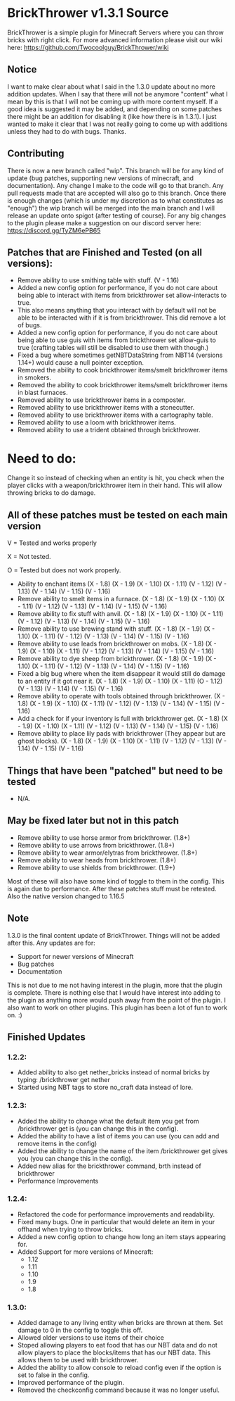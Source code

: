 # BrickThrower v1.3.1 Source

BrickThrower is a simple plugin for Minecraft Servers where you can throw bricks with right click. For more advanced information please visit our wiki here: https://github.com/Twocoolguy/BrickThrower/wiki

## Notice
I want to make clear about what I said in the 1.3.0 update about no more addition updates. When I say that there will not be anymore "content" what I mean by this is that I will not be coming up with more content myself. If a good idea is suggested it may be added, and depending on some patches there might be an addition for disabling it (like how there is in 1.3.1). I just wanted to make it clear that I was not really going to come up with additions unless they had to do with bugs. Thanks.

## Contributing
There is now a new branch called "wip". This branch will be for any kind of update (bug patches, supporting new versions of minecraft, and documentation). Any change I make to the code will go to that branch. Any pull requests made that are accepted will also go to this branch. Once there is enough changes (which is under my discretion as to what constitutes as "enough") the wip branch will be merged into the main branch and I will release an update onto spigot (after testing of course). For any big changes to the plugin please make a suggestion on our discord server here: https://discord.gg/TyZM6ePB65
## Patches that are Finished and Tested (on all versions):
- Remove ability to use smithing table with stuff. (V - 1.16)
- Added a new config option for performance, if you do not care about being able to interact with items from brickthrower set allow-interacts to true.
- This also means anything that you interact with by default will not be able to be interacted with if it is from brickthrower. This did remove a lot of bugs.
- Added a new config option for performance, if you do not care about being able to use guis with items from brickthrower set allow-guis to true (crafting tables will still be disabled to use them with though.)
- Fixed a bug where sometimes getNBTDataString from NBT14 (versions 1.14+) would cause a null pointer exception.
- Removed the ability to cook brickthrower items/smelt brickthrower items in smokers.
- Removed the ability to cook brickthrower items/smelt brickthrower items in blast furnaces.
- Removed ability to use brickthrower items in a composter.
- Removed ability to use brickthrower items with a stonecutter.
- Removed ability to use brickthrower items with a cartography table.
- Removed ability to use a loom with brickthrower items.
- Removed ability to use a trident obtained through brickthrower. 

# Need to do:
Change it so instead of checking when an entity is hit, you check when the player clicks with a weapon/brickthrower item in their hand. This will allow throwing bricks to do damage.

## All of these patches must be tested on each main version
V = Tested and works properly

X = Not tested.

O = Tested but does not work properly.

- Ability to enchant items (X - 1.8) (X - 1.9) (X - 1.10) (X - 1.11) (V - 1.12) (V - 1.13) (V - 1.14) (V - 1.15) (V - 1.16)
- Remove ability to smelt items in a furnace. (X - 1.8) (X - 1.9) (X - 1.10) (X - 1.11) (V - 1.12) (V - 1.13) (V - 1.14) (V - 1.15) (V - 1.16)
- Remove ability to fix stuff with anvil. (X - 1.8) (X - 1.9) (X - 1.10) (X - 1.11) (V - 1.12) (V - 1.13) (V - 1.14) (V - 1.15) (V - 1.16)
- Remove ability to use brewing stand with stuff. (X - 1.8) (X - 1.9) (X - 1.10) (X - 1.11) (V - 1.12) (V - 1.13) (V - 1.14) (V - 1.15) (V - 1.16)
- Remove ability to use leads from brickthrower on mobs. (X - 1.8) (X - 1.9) (X - 1.10) (X - 1.11) (V - 1.12) (V - 1.13) (V - 1.14) (V - 1.15) (V - 1.16)
- Remove ability to dye sheep from brickthrower. (X - 1.8) (X - 1.9) (X - 1.10) (X - 1.11) (V - 1.12) (V - 1.13) (V - 1.14) (V - 1.15) (V - 1.16)
- Fixed a big bug where when the item disappear it would still do damage to an entity if it got near it. (X - 1.8) (X - 1.9) (X - 1.10) (X - 1.11) (O - 1.12) (V - 1.13) (V - 1.14) (V - 1.15) (V - 1.16)
- Remove ability to operate with tools obtained through brickthrower. (X - 1.8) (X - 1.9) (X - 1.10) (X - 1.11) (V - 1.12) (V - 1.13) (V - 1.14) (V - 1.15) (V - 1.16)
- Add a check for if your inventory is full with brickthrower get. (X - 1.8) (X - 1.9) (X - 1.10) (X - 1.11) (V - 1.12) (V - 1.13) (V - 1.14) (V - 1.15) (V - 1.16)
- Remove ability to place lily pads with brickthrower (They appear but are ghost blocks). (X - 1.8) (X - 1.9) (X - 1.10) (X - 1.11) (V - 1.12) (V - 1.13) (V - 1.14) (V - 1.15) (V - 1.16)

## Things that have been "patched" but need to be tested
- N/A.

## May be fixed later but not in this patch
- Remove ability to use horse armor from brickthrower. (1.8+)
- Remove ability to use arrows from brickthrower. (1.8+)
- Remove ability to wear armor/elytras from brickthrower. (1.8+)
- Remove ability to wear heads from brickthrower. (1.8+)
- Remove ability to use shields from brickthrower. (1.9+)

Most of these will also have some kind of toggle to them in the config. This is again due to performance.
After these patches stuff must be retested. Also the native version changed to 1.16.5

## Note
1.3.0 is the final content update of BrickThrower. Things will not be added after this. Any updates are for: 
- Support for newer versions of Minecraft
- Bug patches
- Documentation

This is not due to me not having interest in the plugin, more that the plugin is complete. There is nothing else that I would have interest into adding to the plugin as anything more would push away from the point of the plugin. I also want to work on other plugins. This plugin has been a lot of fun to work on. :)

## Finished Updates

### 1.2.2:
- Added ability to also get nether_bricks instead of normal bricks by typing: /brickthrower get nether 
- Started using NBT tags to store no_craft data instead of lore.

### 1.2.3:
- Added the ability to change what the default item you get from /brickthrower get is (you can change this in the config).
- Added the ability to have a list of items you can use (you can add and remove items in the config)
- Added the ability to change the name of the item /brickthrower get gives you (you can change this in the config).
- Added new alias for the brickthrower command, brth instead of brickthrower
- Performance Improvements

### 1.2.4:
- Refactored the code for performance improvements and readability.
- Fixed many bugs. One in particular that would delete an item in your offhand when trying to throw bricks.
- Added a new config option to change how long an item stays appearing for.
- Added Support for more versions of Minecraft:
  - 1.12
  - 1.11
  - 1.10
  - 1.9
  - 1.8


### 1.3.0:
- Added damage to any living entity when bricks are thrown at them. Set damage to 0 in the config to toggle this off.
- Allowed older versions to use items of their choice
- Stoped allowing players to eat food that has our NBT data and do not allow players to place the blocks/items that has our NBT data. This allows them to be used with brickthrower.
- Added the ability to allow console to reload config even if the option is set to false in the config.
- Improved performance of the plugin.
- Removed the checkconfig command because it was no longer useful.
